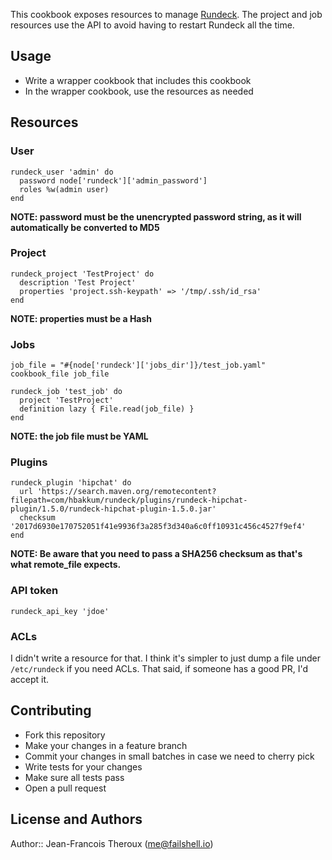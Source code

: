 This cookbook exposes resources to manage [Rundeck](http://rundeck.org/). The project and job resources use the API to avoid having to restart Rundeck all the time.

## Usage

+ Write a wrapper cookbook that includes this cookbook
+ In the wrapper cookbook, use the resources as needed

## Resources

### User

~~~ text
rundeck_user 'admin' do
  password node['rundeck']['admin_password']
  roles %w(admin user)
end
~~~

**NOTE: password must be the unencrypted password string, as it will automatically be converted to MD5**

### Project

~~~ text
rundeck_project 'TestProject' do
  description 'Test Project'
  properties 'project.ssh-keypath' => '/tmp/.ssh/id_rsa'
end
~~~

**NOTE: properties must be a Hash**

### Jobs

~~~ text
job_file = "#{node['rundeck']['jobs_dir']}/test_job.yaml"
cookbook_file job_file

rundeck_job 'test_job' do
  project 'TestProject'
  definition lazy { File.read(job_file) }
end
~~~

**NOTE: the job file must be YAML**

### Plugins

~~~ text
rundeck_plugin 'hipchat' do
  url 'https://search.maven.org/remotecontent?filepath=com/hbakkum/rundeck/plugins/rundeck-hipchat-plugin/1.5.0/rundeck-hipchat-plugin-1.5.0.jar'
  checksum '2017d6930e170752051f41e9936f3a285f3d340a6c0ff10931c456c4527f9ef4'
end
~~~

**NOTE: Be aware that you need to pass a SHA256 checksum as that's what remote_file expects.**

### API token

~~~ text
rundeck_api_key 'jdoe'
~~~

### ACLs

I didn't write a resource for that. I think it's simpler to just dump a file under `/etc/rundeck` if you need ACLs. That said, if someone has a good PR, I'd accept it.

## Contributing

+ Fork this repository
+ Make your changes in a feature branch
+ Commit your changes in small batches in case we need to cherry pick
+ Write tests for your changes
+ Make sure all tests pass
+ Open a pull request

## License and Authors

Author:: Jean-Francois Theroux (<me@failshell.io>)
